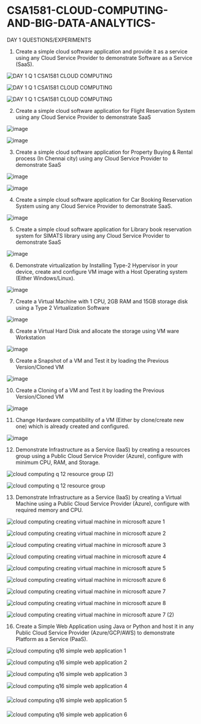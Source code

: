 # CSA1581-CLOUD-COMPUTING-AND-BIG-DATA-ANALYTICS-

DAY 1 QUESTIONS/EXPERIMENTS 

1.	Create a simple cloud software application and provide it as a service using any Cloud Service Provider to demonstrate Software as a Service (SaaS).

![DAY 1 Q 1  CSA1581 CLOUD COMPUTING](https://user-images.githubusercontent.com/112744426/236403299-7260486b-eab6-406d-8464-755c10fb98de.jpg)

![DAY 1 Q 1  CSA1581 CLOUD COMPUTING](https://user-images.githubusercontent.com/112744426/236403378-e82309d5-2f53-44e8-9bb9-1bae5d581978.jpg)

![DAY 1  Q 1 CSA1581 CLOUD COMPUTING](https://user-images.githubusercontent.com/112744426/236403416-9b94de7f-909b-4ac0-a62e-57867c85a234.png)

2.	Create a simple cloud software application for Flight Reservation System using any Cloud Service Provider to demonstrate SaaS

![image](https://user-images.githubusercontent.com/112744426/236403680-8f7adddd-3bab-4489-b9cd-d0acd6a6c348.png)

![image](https://user-images.githubusercontent.com/112744426/236403784-5dac0c1d-39af-465a-8678-572c38bcf2eb.png)

3.	Create a simple cloud software application for Property Buying & Rental process (In Chennai city) using any Cloud Service Provider to demonstrate SaaS

![image](https://user-images.githubusercontent.com/112744426/236403907-5c2d8953-757a-414c-83b7-325ae0ddd3f4.png)

![image](https://user-images.githubusercontent.com/112744426/236403945-8f35595d-2479-4ad0-9f83-812c9ba1ecbb.png)

4.	Create a simple cloud software application for Car Booking Reservation System using any Cloud Service Provider to demonstrate SaaS.

![image](https://user-images.githubusercontent.com/112744426/236404130-76fee710-ed71-440b-9ed7-abe3495153aa.png)

5.	Create a simple cloud software application for Library book reservation system for SIMATS library using any Cloud Service Provider to demonstrate SaaS

![image](https://user-images.githubusercontent.com/112744426/236404341-ce83b2e4-ed17-41f8-a2e7-c97f0a9532ae.png)

6.	Demonstrate virtualization by Installing Type-2 Hypervisor in your device, create and configure VM image with a Host Operating system (Either Windows/Linux).

![image](https://user-images.githubusercontent.com/112744426/236758931-051f0340-7010-46a3-938d-5ebc26959ba9.png)

7.	Create a Virtual Machine with 1 CPU, 2GB RAM and 15GB storage disk using a Type 2 Virtualization Software

![image](https://user-images.githubusercontent.com/112744426/236759171-14ba9f55-2b1b-4b0c-a107-b97550850128.png)

8.	Create a Virtual Hard Disk and allocate the storage using VM ware Workstation

![image](https://user-images.githubusercontent.com/112744426/236759457-b90af030-3425-45df-9271-d21eb258945b.png)

9.	Create a Snapshot of a VM and Test it by loading the Previous Version/Cloned VM

![image](https://user-images.githubusercontent.com/112744426/236759591-1e074788-40c4-48a3-acfd-a8b73fe77eba.png)

10.	Create a Cloning of a VM and Test it by loading the Previous Version/Cloned VM

![image](https://user-images.githubusercontent.com/112744426/236759794-c828ff3e-3443-4bf4-9d5b-c3cb0bc5a6e0.png)

11.	Change Hardware compatibility of a VM (Either by clone/create new one) which is already   created and configured. 

![image](https://user-images.githubusercontent.com/112744426/236760028-11f73867-7d7c-4eeb-8ec5-0ae29451f18a.png)

12.	Demonstrate Infrastructure as a Service (IaaS) by creating a resources group using a Public Cloud Service Provider (Azure), configure with minimum CPU, RAM, and Storage.

![cloud computing q 12 resource group (2)](https://github.com/Pradeep137655/CSA1581-CLOUD-COMPUTING-AND-BIG-DATA-ANALYTICS-/assets/112744426/5aeef76e-c1b0-4bce-9cbf-5ed224d3f19d)

![cloud computing q 12 resource group](https://github.com/Pradeep137655/CSA1581-CLOUD-COMPUTING-AND-BIG-DATA-ANALYTICS-/assets/112744426/829bf16c-9ce3-4c84-958f-3fefc2c4fb5b)

13.	Demonstrate Infrastructure as a Service (IaaS) by creating a Virtual Machine using a Public Cloud Service Provider (Azure), configure with required memory and CPU.

![cloud computing creating virtual machine in microsoft azure 1](https://github.com/Pradeep137655/CSA1581-CLOUD-COMPUTING-AND-BIG-DATA-ANALYTICS-/assets/112744426/1588e51d-4dfd-4d19-ac86-38b01846d426)

![cloud computing creating virtual machine in microsoft azure 2](https://github.com/Pradeep137655/CSA1581-CLOUD-COMPUTING-AND-BIG-DATA-ANALYTICS-/assets/112744426/afcce49a-0e6f-4ba5-9952-ceda1b1a6333)

![cloud computing creating virtual machine in microsoft azure 3](https://github.com/Pradeep137655/CSA1581-CLOUD-COMPUTING-AND-BIG-DATA-ANALYTICS-/assets/112744426/27cd3509-3bcc-41e6-991a-9be0182fa624)

![cloud computing creating virtual machine in microsoft azure 4](https://github.com/Pradeep137655/CSA1581-CLOUD-COMPUTING-AND-BIG-DATA-ANALYTICS-/assets/112744426/ac709c03-bfe0-47ba-afaf-80c173615c3f)

![cloud computing creating virtual machine in microsoft azure 5](https://github.com/Pradeep137655/CSA1581-CLOUD-COMPUTING-AND-BIG-DATA-ANALYTICS-/assets/112744426/7f37c207-6167-41a9-81f8-b11c08edcac1)

![cloud computing creating virtual machine in microsoft azure 6](https://github.com/Pradeep137655/CSA1581-CLOUD-COMPUTING-AND-BIG-DATA-ANALYTICS-/assets/112744426/f004fb28-b3e2-407d-83ae-9a3b0b917871)

![cloud computing creating virtual machine in microsoft azure 7](https://github.com/Pradeep137655/CSA1581-CLOUD-COMPUTING-AND-BIG-DATA-ANALYTICS-/assets/112744426/014994b5-86dd-4c79-8ec4-12b189101212)

![cloud computing creating virtual machine in microsoft azure 8](https://github.com/Pradeep137655/CSA1581-CLOUD-COMPUTING-AND-BIG-DATA-ANALYTICS-/assets/112744426/6e40a074-1af7-4f11-b557-b52dc06ffdb1)


![cloud computing creating virtual machine in microsoft azure 7 (2)](https://github.com/Pradeep137655/CSA1581-CLOUD-COMPUTING-AND-BIG-DATA-ANALYTICS-/assets/112744426/cbc18265-f3c8-4be8-8a2d-1ca2a5525372)

16.	Create a Simple Web Application using Java or Python and host it in any Public Cloud Service Provider (Azure/GCP/AWS) to demonstrate Platform as a Service (PaaS).

![cloud computing q16 simple web application 1](https://github.com/Pradeep137655/CSA1581-CLOUD-COMPUTING-AND-BIG-DATA-ANALYTICS-/assets/112744426/f9ba3a69-c49f-4531-b6f7-92118c2b8f2d)

![cloud computing q16 simple web application 2](https://github.com/Pradeep137655/CSA1581-CLOUD-COMPUTING-AND-BIG-DATA-ANALYTICS-/assets/112744426/cbca0a6a-f8da-4f23-960b-352470d492cf)

![cloud computing q16 simple web application 3](https://github.com/Pradeep137655/CSA1581-CLOUD-COMPUTING-AND-BIG-DATA-ANALYTICS-/assets/112744426/cdf540a5-e0d8-4616-8f09-08194b85a77b)

![cloud computing q16 simple web application 4](https://github.com/Pradeep137655/CSA1581-CLOUD-COMPUTING-AND-BIG-DATA-ANALYTICS-/assets/112744426/be13980d-ecf1-41c4-8f1e-a6ddc29ded4a)

![cloud computing q16 simple web application 5](https://github.com/Pradeep137655/CSA1581-CLOUD-COMPUTING-AND-BIG-DATA-ANALYTICS-/assets/112744426/a4ba5a46-41f1-4b00-8098-939a4930788b)

![cloud computing q16 simple web application 6](https://github.com/Pradeep137655/CSA1581-CLOUD-COMPUTING-AND-BIG-DATA-ANALYTICS-/assets/112744426/ab077d42-2055-410a-a192-1c43d276c276)



